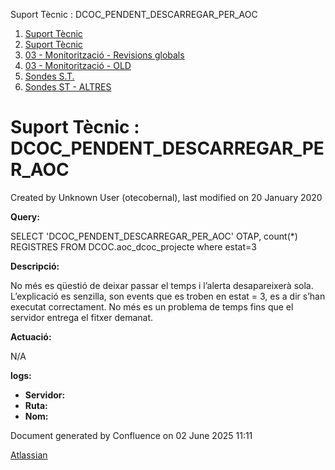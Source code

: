 Suport Tècnic : DCOC\_PENDENT\_DESCARREGAR\_PER\_AOC  

1.  [Suport Tècnic](index.md)
2.  [Suport Tècnic](13893782.md)
3.  [03 - Monitorització - Revisions globals](26313327.md)
4.  [03 - Monitorització - OLD](128647245.md)
5.  [Sondes S.T.](Sondes-S.T._30869120.md)
6.  [Sondes ST - ALTRES](Sondes-ST---ALTRES_28705445.md)

Suport Tècnic : DCOC\_PENDENT\_DESCARREGAR\_PER\_AOC
====================================================

Created by Unknown User (otecobernal), last modified on 20 January 2020

**Query:**

SELECT 'DCOC\_PENDENT\_DESCARREGAR\_PER\_AOC' OTAP, count(\*) REGISTRES FROM DCOC.aoc\_dcoc\_projecte where estat=3

**Descripció:** 

No més es qüestió de deixar passar el temps i l’alerta desapareixerà sola.  
L’explicació es senzilla, son events que es troben en estat = 3, es a dir s’han executat correctament. No més es un problema de temps fins que el servidor entrega el fitxer demanat.

  

**Actuació:** 

N/A

**logs:** 

*   **Servidor:**
*   **Ruta:**
*   **Nom:**  

Document generated by Confluence on 02 June 2025 11:11

[Atlassian](http://www.atlassian.com/)